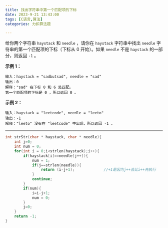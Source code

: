 ```yaml
---
title: 找出字符串中第一个匹配项的下标
date: 2023-9-21 13:43:00
tags: [C语言,算法]
categories: 力扣算法题

---
```


给你两个字符串 `haystack` 和 `needle` ，请你在 `haystack` 字符串中找出 `needle` 字符串的第一个匹配项的下标（下标从 0 开始）。如果 `needle` 不是 `haystack` 的一部分，则返回 `-1` 。

 

**示例 1：**

```
输入：haystack = "sadbutsad", needle = "sad"
输出：0
解释："sad" 在下标 0 和 6 处匹配。
第一个匹配项的下标是 0 ，所以返回 0 。
```

**示例 2：**

```
输入：haystack = "leetcode", needle = "leeto"
输出：-1
解释："leeto" 没有在 "leetcode" 中出现，所以返回 -1 。
```

 



---

~~~c
int strStr(char * haystack, char * needle){
    int j=0;
    int num = 0;
    for(int i = 0;i<strlen(haystack);i++){
        if(haystack[i]==needle[j++]){
            num = 1;
            if(j==strlen(needle)){
                return (i-j+1);             //+1是因为j++会比i++先执行
            }
            continue;
        }
        if(num){                           
            i=i-j+1;
            num = 0;
        }
        j=0;
    }
    return -1;
}
~~~

